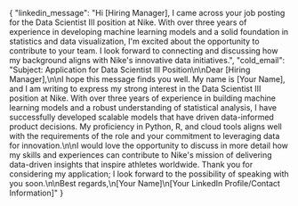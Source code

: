 {
  "linkedin_message": "Hi [Hiring Manager], I came across your job posting for the Data Scientist III position at Nike. With over three years of experience in developing machine learning models and a solid foundation in statistics and data visualization, I'm excited about the opportunity to contribute to your team. I look forward to connecting and discussing how my background aligns with Nike's innovative data initiatives.",
  "cold_email": "Subject: Application for Data Scientist III Position\n\nDear [Hiring Manager],\n\nI hope this message finds you well. My name is [Your Name], and I am writing to express my strong interest in the Data Scientist III position at Nike. With over three years of experience in building machine learning models and a robust understanding of statistical analysis, I have successfully developed scalable models that have driven data-informed product decisions. My proficiency in Python, R, and cloud tools aligns well with the requirements of the role and your commitment to leveraging data for innovation.\n\nI would love the opportunity to discuss in more detail how my skills and experiences can contribute to Nike's mission of delivering data-driven insights that inspire athletes worldwide. Thank you for considering my application; I look forward to the possibility of speaking with you soon.\n\nBest regards,\n[Your Name]\n[Your LinkedIn Profile/Contact Information]"
}
